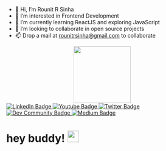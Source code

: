 - 👋 Hi, I’m Rounit R Sinha
- 👀 I’m interested in Frontend Development 
- 🌱 I’m currently learning ReactJS and exploring JavaScript
- 💞️ I’m looking to collaborate in open source projects
- 📫 Drop a mail at rounitrsinha@gmail.com to collaborate

<!---
rounit08/rounit08 is a ✨ special ✨ repository because its `README.md` (this file) appears on your GitHub profile.
You can click the Preview link to take a look at your changes.
--->

<div id="header" align="center">
  <img src="https://media.giphy.com/media/M9gbBd9nbDrOTu1Mqx/giphy.gif" width="150"/>
</div>

<div id="badges">
  <a href="https://www.linkedin.com/in/rounit08/">
    <img src="https://img.shields.io/badge/LinkedIn-blue?style=for-the-badge&logo=linkedin&logoColor=white" alt="LinkedIn Badge"/>
  </a>
  <a href="https://www.youtube.com/@rounitsinha4329">
    <img src="https://img.shields.io/badge/YouTube-red?style=for-the-badge&logo=youtube&logoColor=white" alt="Youtube Badge"/>
  </a>
  <a href="https://twitter.com/therounitsinha">
    <img src="https://img.shields.io/badge/Twitter-blue?style=for-the-badge&logo=twitter&logoColor=white" alt="Twitter Badge"/>
  </a>
  <a href="https://dev.to/rounit08">
  <img src="https://img.shields.io/badge/dev.to--blue?style=for-the-badge&logo=linkedin&logoColor=white" alt="Dev Community Badge" />
  </a>
  
  <a href="https://medium.com/@rounitrsinha">
  <img src="https://img.shields.io/badge/Medium-Rounit%20Sinha-blueviolet" alt="Medium Badge" />
  </a>
  
</div>


<h1>
  hey buddy!
  <img src="https://media.giphy.com/media/hvRJCLFzcasrR4ia7z/giphy.gif" width="30px"/>
</h1>
